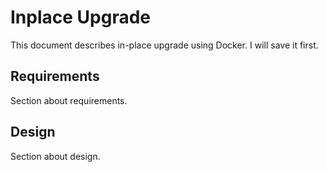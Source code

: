 # Inplace Upgrade

This document describes in-place upgrade using Docker. I will save it first.

## Requirements

Section about requirements.

## Design

Section about design.
